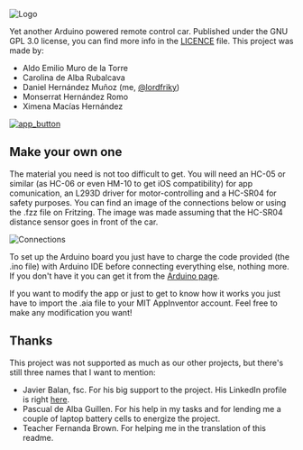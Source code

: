 ![Logo](https://i.imgur.com/ms3zFMX.jpg)

Yet another Arduino powered remote control car.
Published under the GNU GPL 3.0 license, you can find more info in the [LICENCE](https://github.com/lordfriky/Arduino-Car/blob/master/LICENSE) file.
This project was made by:
- Aldo Emilio Muro de la Torre
- Carolina de Alba Rubalcava
- Daniel Hernández Muñoz (me, [@lordfriky](https://github.com/lordfriky))
- Monserrat Hernández Romo
- Ximena Macías Hernández

[![app_button](https://i.imgur.com/EMgv32d.png)](https://play.google.com/store/apps/details?id=appinventor.ai_14s165.Arduino)

## Make your own one
The material you need is not too difficult to get. You will need an HC-05 or similar (as HC-06 or even HM-10 to get iOS compatibility) for app comunication, an L293D driver for motor-controlling and a HC-SR04 for safety purposes. You can find an image of the connections below or using the .fzz file on Fritzing. The image was made assuming that the HC-SR04 distance sensor goes in front of the car.

![Connections](https://i.imgur.com/oyGz5N4.png)

To set up the Arduino board you just have to charge the code provided (the .ino file) with Arduino IDE before connecting everything else, nothing more. If you don't have it you can get it from the [Arduino page](https://www.arduino.cc/en/Main/Software).

If you want to modify the app or just to get to know how it works you just have to import the .aia file to your MIT AppInventor account. Feel free to make any modification you want!

## Thanks
This project was not supported as much as our other projects, but there's still three names that I want to mention:
- Javier Balan, fsc. For his big support to the project. His LinkedIn profile is right [here](https://mx.linkedin.com/in/javierbalan).
- Pascual de Alba Guillen. For his help in my tasks and for lending me a couple of laptop battery cells to energize the project.
- Teacher Fernanda Brown. For helping me in the translation of this readme.
